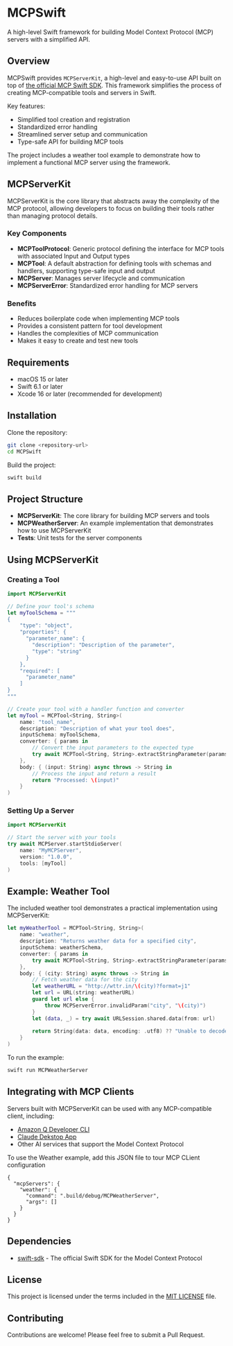# MCPSwift

A high-level Swift framework for building Model Context Protocol (MCP) servers with a simplified API.

## Overview

MCPSwift provides `MCPServerKit`, a high-level and easy-to-use API built on top of [the official MCP Swift SDK](https://github.com/modelcontextprotocol/swift-sdk). This framework simplifies the process of creating MCP-compatible tools and servers in Swift.

Key features:
- Simplified tool creation and registration
- Standardized error handling
- Streamlined server setup and communication
- Type-safe API for building MCP tools

The project includes a weather tool example to demonstrate how to implement a functional MCP server using the framework.

## MCPServerKit

MCPServerKit is the core library that abstracts away the complexity of the MCP protocol, allowing developers to focus on building their tools rather than managing protocol details.

### Key Components

- **MCPToolProtocol**: Generic protocol defining the interface for MCP tools with associated Input and Output types
- **MCPTool**: A default abstraction for defining tools with schemas and handlers, supporting type-safe input and output
- **MCPServer**: Manages server lifecycle and communication
- **MCPServerError**: Standardized error handling for MCP servers

### Benefits

- Reduces boilerplate code when implementing MCP tools
- Provides a consistent pattern for tool development
- Handles the complexities of MCP communication
- Makes it easy to create and test new tools

## Requirements

- macOS 15 or later
- Swift 6.1 or later
- Xcode 16 or later (recommended for development)

## Installation

Clone the repository:

```bash
git clone <repository-url>
cd MCPSwift
```

Build the project:

```bash
swift build
```

## Project Structure

- **MCPServerKit**: The core library for building MCP servers and tools
- **MCPWeatherServer**: An example implementation that demonstrates how to use MCPServerKit
- **Tests**: Unit tests for the server components

## Using MCPServerKit

### Creating a Tool

```swift
import MCPServerKit

// Define your tool's schema
let myToolSchema = """
{
    "type": "object",
    "properties": {
      "parameter_name": {
        "description": "Description of the parameter",
        "type": "string"
      }
    },
    "required": [
      "parameter_name"
    ]
}
"""

// Create your tool with a handler function and converter
let myTool = MCPTool<String, String>(
    name: "tool_name",
    description: "Description of what your tool does",
    inputSchema: myToolSchema,
    converter: { params in
        // Convert the input parameters to the expected type
        try await MCPTool<String, String>.extractStringParameter(params, name: "parameter_name")
    },
    body: { (input: String) async throws -> String in
        // Process the input and return a result
        return "Processed: \(input)"
    }
)
```

### Setting Up a Server

```swift
import MCPServerKit

// Start the server with your tools
try await MCPServer.startStdioServer(
    name: "MyMCPServer",
    version: "1.0.0",
    tools: [myTool]
) 
```

## Example: Weather Tool

The included weather tool demonstrates a practical implementation using MCPServerKit:

```swift
let myWeatherTool = MCPTool<String, String>(
    name: "weather",
    description: "Returns weather data for a specified city",
    inputSchema: weatherSchema,
    converter: { params in 
        try await MCPTool<String, String>.extractStringParameter(params, name: "city") 
    },
    body: { (city: String) async throws -> String in
        // Fetch weather data for the city
        let weatherURL = "http://wttr.in/\(city)?format=j1"
        let url = URL(string: weatherURL)
        guard let url else {
            throw MCPServerError.invalidParam("city", "\(city)")
        }
        let (data, _) = try await URLSession.shared.data(from: url)
        
        return String(data: data, encoding: .utf8) ?? "Unable to decode response"
    }
)
```

To run the example:

```bash
swift run MCPWeatherServer
```

## Integrating with MCP Clients

Servers built with MCPServerKit can be used with any MCP-compatible client, including:

- [Amazon Q Developer CLI](https://docs.aws.amazon.com/amazonq/latest/qdeveloper-ug/command-line-installing.html)
- [Claude Dekstop App](https://claude.ai/download)
- Other AI services that support the Model Context Protocol

To use the Weather example, add this JSON file to tour MCP CLient configuration 

```
{
  "mcpServers": {
    "weather": {
      "command": ".build/debug/MCPWeatherServer",
      "args": []
    }
  }
}
```

## Dependencies

- [swift-sdk](https://github.com/modelcontextprotocol/swift-sdk) - The official Swift SDK for the Model Context Protocol

## License

This project is licensed under the terms included in the [MIT LICENSE](LICENSE) file.

## Contributing

Contributions are welcome! Please feel free to submit a Pull Request.

